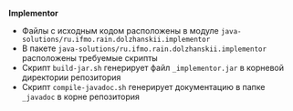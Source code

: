**Implementor**

 * Файлы с исходным кодом расположены в модуле `java-solutions/ru.ifmo.rain.dolzhanskii.implementor`
 * В пакете `java-solutions/ru.ifmo.rain.dolzhanskii.implementor` расположены требуемые скрипты
 * Скрипт `build-jar.sh` генерирует файл `_implementor.jar` в корневой директории репозитория
 * Скрипт `compile-javadoc.sh` генерирует документацию в папке `_javadoc` в корне репозитория
